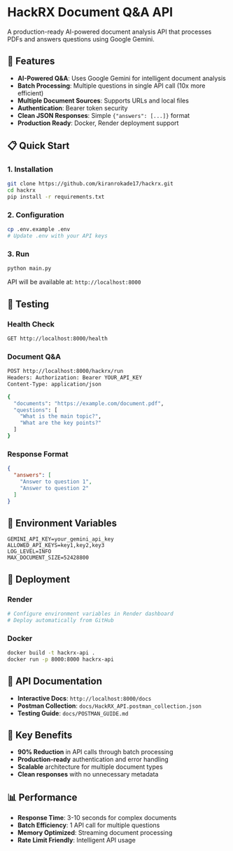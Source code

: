 # HackRX Document Q&A API

A production-ready AI-powered document analysis API that processes PDFs and answers questions using Google Gemini.

## 🚀 Features

- **AI-Powered Q&A**: Uses Google Gemini for intelligent document analysis
- **Batch Processing**: Multiple questions in single API call (10x more efficient)
- **Multiple Document Sources**: Supports URLs and local files
- **Authentication**: Bearer token security
- **Clean JSON Responses**: Simple `{"answers": [...]}` format
- **Production Ready**: Docker, Render deployment support

## 📋 Quick Start

### 1. Installation
```bash
git clone https://github.com/kiranrokade17/hackrx.git
cd hackrx
pip install -r requirements.txt
```

### 2. Configuration
```bash
cp .env.example .env
# Update .env with your API keys
```

### 3. Run
```bash
python main.py
```

API will be available at: `http://localhost:8000`

## 🧪 Testing

### Health Check
```bash
GET http://localhost:8000/health
```

### Document Q&A
```bash
POST http://localhost:8000/hackrx/run
Headers: Authorization: Bearer YOUR_API_KEY
Content-Type: application/json

{
  "documents": "https://example.com/document.pdf",
  "questions": [
    "What is the main topic?",
    "What are the key points?"
  ]
}
```

### Response Format
```json
{
  "answers": [
    "Answer to question 1",
    "Answer to question 2"
  ]
}
```

## 🔧 Environment Variables

```env
GEMINI_API_KEY=your_gemini_api_key
ALLOWED_API_KEYS=key1,key2,key3
LOG_LEVEL=INFO
MAX_DOCUMENT_SIZE=52428800
```

## 🚀 Deployment

### Render
```bash
# Configure environment variables in Render dashboard
# Deploy automatically from GitHub
```

### Docker
```bash
docker build -t hackrx-api .
docker run -p 8000:8000 hackrx-api
```

## 📖 API Documentation

- **Interactive Docs**: `http://localhost:8000/docs`
- **Postman Collection**: `docs/HackRX_API.postman_collection.json`
- **Testing Guide**: `docs/POSTMAN_GUIDE.md`

## 🎯 Key Benefits

- **90% Reduction** in API calls through batch processing
- **Production-ready** authentication and error handling
- **Scalable** architecture for multiple document types
- **Clean responses** with no unnecessary metadata

## 📊 Performance

- **Response Time**: 3-10 seconds for complex documents
- **Batch Efficiency**: 1 API call for multiple questions
- **Memory Optimized**: Streaming document processing
- **Rate Limit Friendly**: Intelligent API usage
